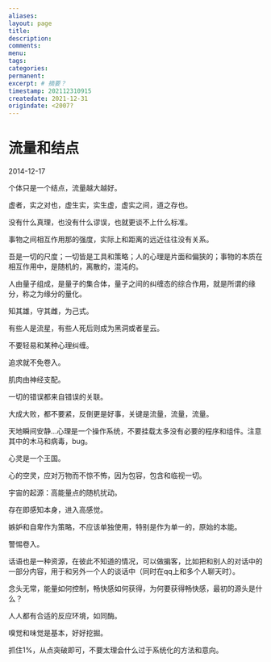 ```yaml
---
aliases:
layout: page
title:
description:
comments:
menu:
tags: 
categories:
permanent: 
excerpt: # 摘要？
timestamp: 202112310915
createdate: 2021-12-31
origindate: <2007?
---
```


# 流量和结点

2014-12-17  

个体只是一个结点，流量越大越好。

虚者，实之对也，虚生实，实生虚，虚实之间，道之存也。

没有什么真理，也没有什么谬误，也就更谈不上什么标准。

事物之间相互作用那的强度，实际上和距离的远近往往没有关系。

吾是一切的尺度；一切皆是工具和策略；人的心理是片面和偏狭的；事物的本质在相互作用中，是随机的，离散的，混沌的。

人由量子组成，是量子的集合体，量子之间的纠缠态的综合作用，就是所谓的缘分，称之为缘分的量化。

知其雄，守其雌，为己式。


有些人是流星，有些人死后则成为黑洞或者星云。

不要轻易和某种心理纠缠。

追求就不免卷入。

肌肉由神经支配。

一切的错误都来自错误的关联。

大成大败，都不要紧，反倒更是好事，关键是流量，流量，流量。

天地瞬间安静...心理是一个操作系统，不要挂载太多没有必要的程序和组件。注意其中的木马和病毒，bug。

心灵是一个王国。

心的空灵，应对万物而不惊不怖，因为包容，包含和临视一切。

宇宙的起源：高能量点的随机扰动。

存在即感知本身，进入高感觉。

嫉妒和自卑作为策略，不应该单独使用，特别是作为单一的，原始的本能。

警惕卷入。

话语也是一种资源，在彼此不知道的情况，可以做掮客，比如把和别人的对话中的一部分内容，用于和另外一个人的谈话中（同时在qq上和多个人聊天时）。

念头无常，能量如何控制，畅快感如何获得，为何要获得畅快感，最初的源头是什么？
 
人人都有合适的反应环境，如同酶。

嗅觉和味觉是基本，好好挖掘。
 
抓住1%，从点突破即可，不要太理会什么过于系统化的方法和意向。

